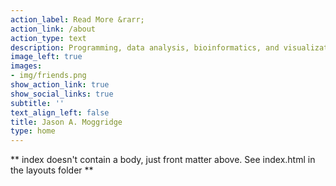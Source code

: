 ```yaml
---
action_label: Read More &rarr;
action_link: /about
action_type: text
description: Programming, data analysis, bioinformatics, and visualization
image_left: true
images:
- img/friends.png
show_action_link: true
show_social_links: true
subtitle: ''
text_align_left: false
title: Jason A. Moggridge
type: home
---
```


** index doesn't contain a body, just front matter above.
See index.html in the layouts folder **
